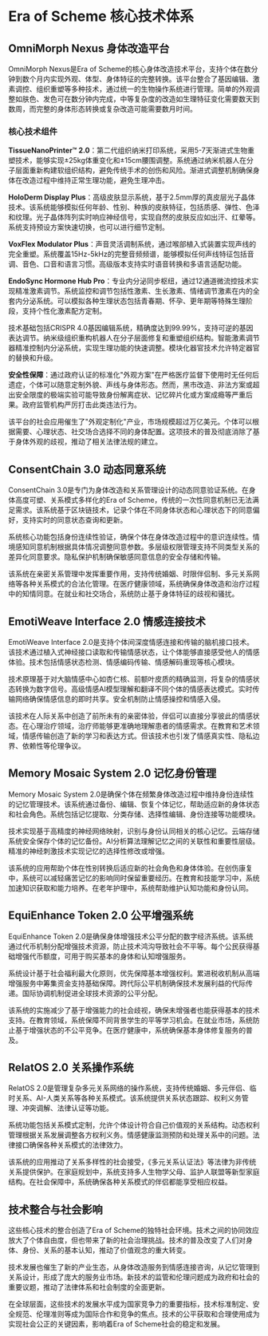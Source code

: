 # Era of Scheme 核心技术体系

## OmniMorph Nexus 身体改造平台

OmniMorph Nexus是Era of Scheme的核心身体改造技术平台，支持个体在数分钟到数个月内实现外观、体型、身体特征的完整转换。该平台整合了基因编辑、激素调控、组织重塑等多种技术，通过统一的生物操作系统进行管理。简单的外观调整如肤色、发色可在数分钟内完成，中等复杂度的改造如生理特征变化需要数天到数周，而完整的身体形态转换或复杂改造可能需要数月时间。

### 核心技术组件

**TissueNanoPrinter™ 2.0**：第二代组织纳米打印系统，采用5-7天渐进式生物重塑技术，能够实现±25kg体重变化和±15cm腰围调整。系统通过纳米机器人在分子层面重新构建软组织结构，避免传统手术的创伤和风险。渐进式调整机制确保身体在改造过程中维持正常生理功能，避免生理冲击。

**HoloDerm Display Plus**：高级皮肤显示系统，基于2.5mm厚的真皮层光子晶体技术。该系统能够模拟任何年龄、性别、种族的皮肤特征，包括质感、弹性、色泽和纹理。光子晶体阵列实时响应神经信号，实现自然的皮肤反应如出汗、红晕等。系统支持预设方案快速切换，也可以进行细节定制。

**VoxFlex Modulator Plus**：声音灵活调制系统，通过喉部植入式装置实现声线的完全重塑。系统覆盖15Hz-5kHz的完整音频频谱，能够模拟任何声线特征包括音调、音色、口音和语言习惯。高级版本支持实时语音转换和多语言适配功能。

**EndoSync Hormone Hub Pro**：专业内分泌同步枢纽，通过12通道微流控技术实现精准激素调节。系统监控和调节包括性激素、生长激素、情绪调节激素在内的全套内分泌系统。可以模拟各种生理状态包括青春期、怀孕、更年期等特殊生理阶段，支持个性化激素配方定制。

技术基础包括CRISPR 4.0基因编辑系统，精确度达到99.99%，支持可逆的基因表达调节。纳米级组织重构机器人在分子层面修复和重塑组织结构。智能激素调节器精准控制内分泌系统，实现生理功能的快速调整。模块化器官技术允许特定器官的替换和升级。

**安全性保障**：通过政府认证的标准化"外观方案"在严格医疗监督下使用时无任何后遗症，个体可以随意定制外貌、声线与身体形态。然而，黑市改造、非法方案或超出安全限度的极端实验可能导致身份解离症状、记忆碎片化或方案成瘾等严重后果。政府监管机构严厉打击此类违法行为。

该平台的社会应用催生了"外观定制化"产业，市场规模超过万亿美元。个体可以根据需要、心理状态、社交场合选择不同的身体配置。这项技术的普及彻底消除了基于身体外观的歧视，推动了相关法律法规的建立。

## ConsentChain 3.0 动态同意系统

ConsentChain 3.0是专门为身体改造和关系管理设计的动态同意验证系统。在身体高度可塑、关系模式多样化的Era of Scheme，传统的一次性同意机制已无法满足需求。该系统基于区块链技术，记录个体在不同身体状态和心理状态下的同意偏好，支持实时的同意状态查询和更新。

系统核心功能包括身份连续性验证，确保个体在身体改造过程中的意识连续性。情境感知同意机制根据具体情况调整同意参数。多层级权限管理支持不同类型关系的差异化同意要求。隐私保护机制确保敏感同意信息的安全存储和传输。

该系统在亲密关系管理中发挥重要作用，支持传统婚姻、时限伴侣制、多元关系网络等各种关系模式的合法化管理。在医疗健康领域，系统确保身体改造和治疗过程中的知情同意。在就业和社交场合，系统防止基于身体特征的歧视和骚扰。

## EmotiWeave Interface 2.0 情感连接技术

EmotiWeave Interface 2.0是支持个体间深度情感连接和传输的脑机接口技术。该技术通过植入式神经接口读取和传输情感状态，让个体能够直接感受他人的情感体验。技术包括情感状态检测、情感编码传输、情感解码重现等核心模块。

技术原理基于对大脑情感中心如杏仁核、前额叶皮质的精确监测，将复杂的情感状态转换为数字信号。高级情感AI模型理解和翻译不同个体的情感表达模式。实时传输网络确保情感信息的即时共享。安全机制防止情感操控和情感入侵。

该技术在人际关系中创造了前所未有的亲密体验，伴侣可以直接分享彼此的情感状态。在心理治疗领域，治疗师能够更准确地理解患者的情感需求。在教育和艺术领域，情感传输创造了新的学习和表达方式。但该技术也引发了情感真实性、隐私边界、依赖性等伦理争议。

## Memory Mosaic System 2.0 记忆身份管理

Memory Mosaic System 2.0是确保个体在频繁身体改造过程中维持身份连续性的记忆管理技术。该系统通过备份、编辑、恢复个体记忆，帮助适应新的身体状态和社会角色。系统包括记忆提取、分类存储、选择性编辑、身份连接等功能模块。

技术实现基于高精度的神经网络映射，识别与身份认同相关的核心记忆。云端存储系统安全保存个体的记忆备份。AI分析算法理解记忆之间的关联性和重要性层级。精准的神经刺激技术实现记忆的选择性修改或增强。

该系统的应用帮助个体在性别转换后适应新的社会角色和身体体验。在创伤康复中，系统可以减轻痛苦记忆的影响同时保留重要经历。在教育和技能学习中，系统加速知识获取和能力培养。在老年护理中，系统帮助维护认知功能和身份认同。

## EquiEnhance Token 2.0 公平增强系统

EquiEnhance Token 2.0是确保身体增强技术公平分配的数字经济系统。该系统通过代币机制分配增强技术资源，防止技术鸿沟导致社会不平等。每个公民获得基础增强代币额度，可用于购买基本的身体和认知增强服务。

系统设计基于社会福利最大化原则，优先保障基本增强权利。累进税收机制从高端增强服务中筹集资金支持基础保障。跨代际公平机制确保技术发展利益的代际传递。国际协调机制促进全球技术资源的公平分配。

该系统的实施减少了基于增强能力的社会歧视，确保未增强者也能获得基本的技术支持。在教育领域，系统保障不同背景学生的平等学习机会。在就业市场，系统防止基于增强状态的不公平竞争。在医疗健康中，系统确保基本身体修复服务的普及。

## RelatOS 2.0 关系操作系统

RelatOS 2.0是管理复杂多元关系网络的操作系统，支持传统婚姻、多元伴侣、临时关系、AI-人类关系等各种关系模式。该系统提供关系状态跟踪、权利义务管理、冲突调解、法律认证等功能。

系统功能包括关系模式定制，允许个体设计符合自己价值观的关系结构。动态权利管理根据关系发展调整各方权利义务。情感健康监测预防和处理关系中的问题。法律接口确保各种关系模式的法律效力。

该系统的应用推动了关系多样性的社会接受，《多元关系认证法》等法律为非传统关系提供保护。在家庭规划中，系统支持多人生物学父母、监护人联盟等新型家庭结构。在社会保障中，系统确保各种关系模式的伴侣都能享受相应权益。

## 技术整合与社会影响

这些核心技术的整合创造了Era of Scheme的独特社会环境。技术之间的协同效应放大了个体自由度，但也带来了新的社会治理挑战。技术的普及改变了人们对身体、身份、关系的基本认知，推动了价值观念的重大转变。

技术发展也催生了新的产业生态，从身体改造服务到情感连接咨询，从记忆管理到关系设计，形成了庞大的服务业市场。新技术的监管和伦理问题成为政府和社会的重要议题，推动了法律体系和社会制度的全面更新。

在全球层面，这些技术的发展水平成为国家竞争力的重要指标，技术标准制定、安全规范、伦理准则等成为国际合作和竞争的焦点。技术的公平获取和合理使用成为实现社会公正的关键因素，影响着Era of Scheme社会的稳定和发展。